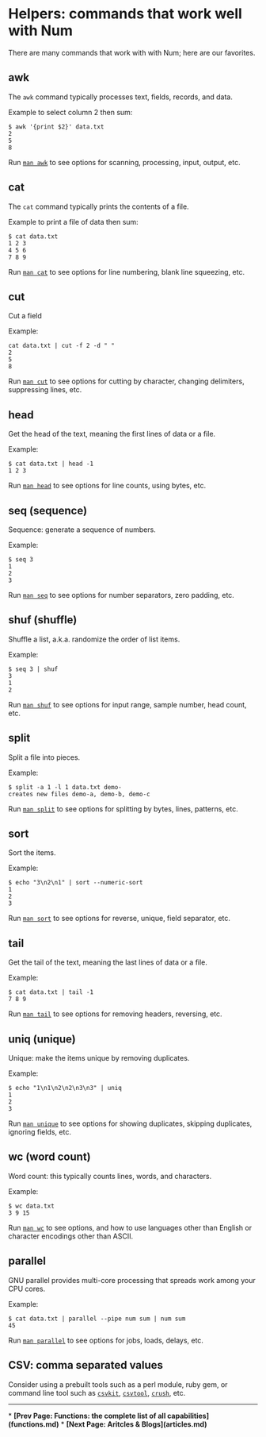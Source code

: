 # Helpers: commands that work well with Num

There are many commands that work with with Num; here are our favorites.


## awk

The `awk` command typically processes text, fields, records, and data.

Example to select column 2 then sum:

    $ awk '{print $2}' data.txt
    2
    5
    8

Run <a href="http://linux.die.net/man/1/awk">`man awk`</a> to see options for scanning, processing, input, output, etc.


## cat

The `cat` command typically prints the contents of a file.

Example to print a file of data then sum:

    $ cat data.txt
    1 2 3
    4 5 6
    7 8 9

Run <a href="http://linux.die.net/man/1/cat">`man cat`</a> to see options for line numbering, blank line squeezing, etc.


## cut

Cut a field

Example:

    cat data.txt | cut -f 2 -d " "
    2
    5
    8

Run <a href="http://linux.die.net/man/1/cut">`man cut`</a> to see options for cutting by character, changing delimiters, suppressing lines, etc.


## head

Get the head of the text, meaning the first lines of data or a file.

Example:

    $ cat data.txt | head -1
    1 2 3

Run <a href="http://linux.die.net/man/1/cat">`man head`</a> to see options for line counts, using bytes, etc.


## seq (sequence)

Sequence: generate a sequence of numbers.

Example:

    $ seq 3
    1
    2
    3

Run <a href="http://linux.die.net/man/1/seq">`man seq`</a> to see options for number separators, zero padding, etc.


## shuf (shuffle)

Shuffle a list, a.k.a. randomize the order of list items.

Example:

    $ seq 3 | shuf
    3
    1
    2

Run <a href="http://linux.die.net/man/1/shuf">`man shuf`</a> to see options for input range, sample number, head count, etc.


## split

Split a file into pieces.

Example:

    $ split -a 1 -l 1 data.txt demo-
    creates new files demo-a, demo-b, demo-c

Run <a href="http://linux.die.net/man/1/split">`man split`</a> to see options for splitting by bytes, lines, patterns, etc.


## sort

Sort the items.

Example:

    $ echo "3\n2\n1" | sort --numeric-sort
    1
    2
    3

Run <a href="http://linux.die.net/man/1/sort">`man sort`</a> to see options for reverse, unique, field separator, etc.


## tail

Get the tail of the text, meaning the last lines of data or a file.

Example:

    $ cat data.txt | tail -1
    7 8 9

Run <a href="http://linux.die.net/man/1/tail">`man tail`</a> to see options for removing headers, reversing, etc.


## uniq (unique)

Unique: make the items unique by removing duplicates.

Example:

    $ echo "1\n1\n2\n2\n3\n3" | uniq
    1
    2
    3

Run <a href="http://linux.die.net/man/1/uniq">`man unique`</a> to see options for showing duplicates, skipping duplicates, ignoring fields, etc.


## wc (word count)

Word count: this typically counts lines, words, and characters.

Example:

    $ wc data.txt
    3 9 15

Run <a href="http://linux.die.net/man/1/wc">`man wc`</a> to see options, and how to use languages other than English or character encodings other than ASCII.


## parallel

GNU parallel provides multi-core processing that spreads work among your CPU cores.

Example:

    $ cat data.txt | parallel --pipe num sum | num sum
    45

Run <a href="http://linux.die.net/man/1/parallel">`man parallel`</a> to see options for jobs, loads, delays, etc.

## CSV: comma separated values

Consider using a prebuilt tools such as a perl module, ruby gem, or command line tool such as [`csvkit`](http://csvkit.readthedocs.org/), [`csvtool`](http://basepath.com/csv/), [`crush`](https://github.com/google/crush-tools), etc.

<p><hr><nav>
* <b>[Prev Page: Functions: the complete list of all capabilities](functions.md)</b>
* <b>[Next Page: Aritcles & Blogs](articles.md)</b>
</nav>
